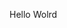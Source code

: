 Hello Wolrd

















































































































































































































































































































































































































































































































































































































































































































































































































































































































































































































































































































































































































































































































































































































































































































































































































































































































































































































































































































































































































































































































































































































































































































































































































































































































































































































































































































































































































































































































































































































































































































































































































































































































































































































































































































































































































































































































































































































































































































































































































































































































































































































































































































































































































































































































































































































































































































































































































































































































































































































































































































































































































































































































